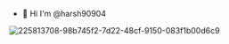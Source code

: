 - 👋 Hi I'm @harsh90904
  

![225813708-98b745f2-7d22-48cf-9150-083f1b00d6c9](https://github.com/user-attachments/assets/3237f196-dec9-4a60-94cc-07014439fa65)


